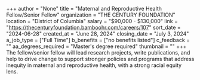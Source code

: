 +++
author = "None"
title = "Maternal and Reproductive Health Fellow/Senior Fellow"
organization = "THE CENTURY FOUNDATION"
location = "District of Columbia"
salary = "$90,000 - $130,000"
link = "https://thecenturyfoundation.bamboohr.com/careers/107"
sort_date = "2024-06-28"
created_at = "June 28, 2024"
closing_date = "July 3, 2024"
a_job_type = ["Full Time"]
b_benefits = ["no benefits listed"]
c_feedback = ""
aa_degrees_required = "Master's degree required"
thumbnail = ""
+++
The fellow/senior fellow will lead research projects, write publications, and help to drive change to support stronger policies and programs that address inequity in maternal and reproductive health, with a strong racial equity lens.